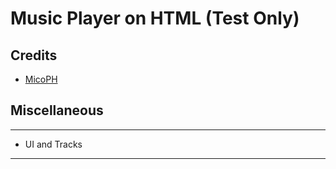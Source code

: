 # **Music Player on HTML (Test Only)**

## Credits
- [MicoPH](https://github.com/MicoPH/)


## Miscellaneous

---
- UI and Tracks

---

